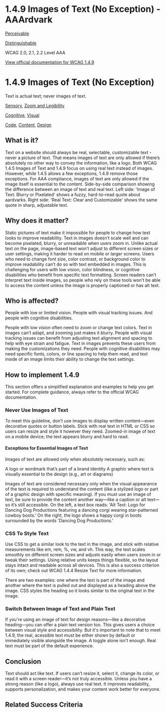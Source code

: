 # 1.4.9 Images of Text (No Exception) - AAArdvark

[Perceivable](https://aaardvarkaccessibility.com/wcag-principle/perceivable/)

[Distinguishable](https://aaardvarkaccessibility.com/wcag-guideline/distinguishable/)

WCAG 2.0, 2.1, 2.2
Level AAA

[View official documentation for WCAG 1.4.9](https://www.w3.org/WAI/WCAG22/Understanding/images-of-text-no-exception.html)

# 1.4.9 Images of Text (No Exception)

Text is actual text; never images of text.

[Sensory](https://aaardvarkaccessibility.com/wcag-theme/sensory/), [Zoom and Legibility](https://aaardvarkaccessibility.com/wcag-theme/zoom-and-legibility/) 

 

[Cognitive](https://aaardvarkaccessibility.com/wcag-disability/cognitive/), [Visual](https://aaardvarkaccessibility.com/wcag-disability/visual/) 

 

[Code](https://aaardvarkaccessibility.com/wcag-responsibility/code/), [Content](https://aaardvarkaccessibility.com/wcag-responsibility/content/), [Design](https://aaardvarkaccessibility.com/wcag-responsibility/design/) 

## What is it?

Text on a website should always be real, selectable, customizable text - never a picture of text. That means images of text are only allowed if there’s absolutely no other way to convey the information, like a logo.
Both WCAG 1.4.5 Images of Text and 1.4.9 focus on using real text instead of images. However, while 1.4.5 allows a few exceptions, 1.4.9 remove those exceptions. For AAA compliance, images of text are only allowed if the image itself is essential to the content.
Side-by-side comparison showing the difference between an image of text and real text. Left side: 'Image of Text: Blurry or Pixelated' shows a fuzzy, hard-to-read quote about aardvarks. Right side: 'Real Text: Clear and Customizable' shows the same quote in sharp, adjustable text.

## Why does it matter?

Static pictures of text make it impossible for people to change how text looks to improve readability. Text in images doesn’t scale well and can become pixelated, blurry, or unreadable when users zoom in. Unlike actual text on the page, image-based text won’t adjust to different screen sizes or user settings, making it harder to read on mobile or larger screens.
Users who need to change font size, color contrast, or background color to improve readability can’t do so with text embedded in images. This is challenging for users with low vision, color blindness, or cognitive disabilities who benefit from specific text formatting.
Screen readers can’t interpret text inside images, so people who rely on these tools won’t be able to access the content unless the image is properly captioned or has alt text.

## Who is affected?

People with low or limited vision. People with visual tracking issues. And people with cognitive disabilities.

People with low vision often need to zoom or change text colors. Text in images can’t adapt, and zooming just makes it blurry.
People with visual tracking issues can benefit from adjusting text alignment and spacing to help with eye strain and fatigue. Text in images prevents these users from making the customizations they need.
People with cognitive disabilities may need specific fonts, colors, or line spacing to help them read, and text inside of an image limits their ability to change the text settings.

## How to implement 1.4.9

This section offers a simplified explanation and examples to help you get started. For complete guidance, always refer to the official WCAG documentation.

### Never Use Images of Text

To meet this guideline, don’t use images to display written content—even decorative quotes or button labels. Stick with real text in HTML or CSS so users can resize and style it however they need.
Zoomed-in image of text on a mobile device; the text appears blurry and hard to read.
#### Exceptions for Essential Images of Text

Images of text are allowed only when absolutely necessary, such as:

A logo or wordmark that’s part of a brand identity
A graphic where text is visually essential to the design (e.g., art or diagrams)

Images of text are considered necessary only when the visual appearance of the text is required to understand the content (like a stylized logo or part of a graphic design with specific meaning).
If you must use an image of text, be sure to provide the content another way—like a caption or alt text—so it’s still accessible.
On the left, a text box reads: 'Alt Text: Logo for Dancing Dog Productions featuring a dancing corgi wearing star-patterned cowboy boots.' On the right, the logo shows a happy corgi in boots surrounded by the words 'Dancing Dog Productions.'
### CSS To Style Text

Use CSS to get a similar look to the text in the image, and stick with relative measurements like em, rem, %, vw, and vh. This way, the text scales smoothly on different screen sizes and adjusts easily when users zoom in or tweak their settings. Using relative units keeps things flexible, so the layout stays intact and readable across all devices.
This is also a success criterion of its own; check out WCAG 1.4.4 Resize Text for more information.

There are two examples: one where the text is part of the image and another where the text is pulled out and displayed as a heading above the image. CSS styles the heading so it looks similar to the original text in the image.

### Switch Between Image of Text and Plain Text

If you're using an image of text for design reasons—like a decorative heading—you can offer a plain text version too. This gives users a choice between visual style and accessibility.
But it's important to note that to meet 1.4.9, the real, acessible text must be either shown by default or immediately visible alongside the image. A toggle alone isn't enough. Real text must be part of the default experience.

## Conclusion

Text should act like text. If users can’t resize it, select it, change its color, or read it with a screen reader—it’s not truly accessible.
Unless you have a strong reason (like a logo), always use real text. It improves readability, supports personalization, and makes your content work better for everyone.

## Related Success Criteria

